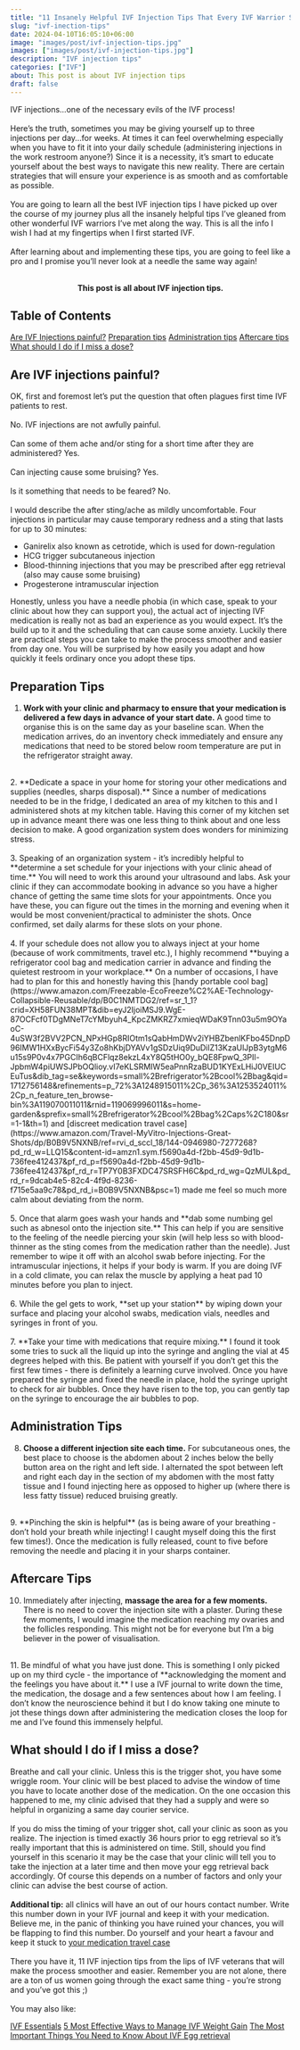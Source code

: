 ```yaml
---
title: "11 Insanely Helpful IVF Injection Tips That Every IVF Warrior Should Know"
slug: "ivf-inection-tips"
date: 2024-04-10T16:05:10+06:00
image: "images/post/ivf-injection-tips.jpg"
images: ["images/post/ivf-injection-tips.jpg"]
description: "IVF injection tips"
categories: ["IVF"]
about: This post is about IVF injection tips
draft: false
---
```


IVF injections…one of the necessary evils of the IVF process!<br />   
Here’s the truth, sometimes you may be giving yourself up to three injections per day…for weeks. At times it can feel overwhelming especially when you have to fit it into your daily schedule (administering injections in the work restroom anyone?) Since it is a necessity, it’s smart to educate yourself about the best ways to navigate this new reality. There are certain strategies that will ensure your experience is as smooth and as comfortable as possible.<br />   
You are going to learn all the best IVF injection tips I have picked up over the course of my journey plus all the insanely helpful tips I’ve gleaned from other wonderful IVF warriors I’ve met along the way. This is all the info I wish I had at my fingertips when I first started IVF.<br />   
After learning about and implementing these tips, you are going to feel like a pro and I promise you’ll never look at a needle the same way again!<br />   
<span style="font-size:10.8em;"><div align="center">**This post is all about IVF injection tips.**</div></span>

 ## Table of Contents

  [Are IVF Injections painful?](#are-ivf-inections-painful)
  [Preparation tips](#preparation-tips)
  [Administration tips](#administration-tips)
  [Aftercare tips](#aftercare-tips)
  [What should I do if I miss a dose?](#what-should-i-do-if-i-miss-a-dose)
<br />   

## Are IVF injections painful?

OK, first and foremost let’s put the question that often plagues first time IVF patients to rest.<br />   
No. IVF injections are not awfully painful.<br />    
Can some of them ache and/or sting for a short time after they are administered? Yes.<br />   
Can injecting cause some bruising? Yes.<br />   
Is it something that needs to be feared? No.<br />   
I would describe the after sting/ache as mildly uncomfortable. Four injections in particular may cause temporary redness and a sting that lasts for up to 30 minutes:
<br />   
* Ganirelix also known as cetrotide, which is used for down-regulation
* HCG trigger subcutaneous injection
* Blood-thinning injections that you may be prescribed after egg retrieval (also may cause some bruising)
* Progesterone intramuscular injection<br />   

Honestly, unless you have a needle phobia (in which case, speak to your clinic about how they can support you), the actual act of injecting IVF medication is really not as bad an experience as you would expect. It’s the build up to it and the scheduling that can cause some anxiety. Luckily there are practical steps you can take to make the process smoother and easier from day one. You will be surprised by how easily you adapt and how quickly it feels ordinary once you adopt these tips.<br />   

## Preparation Tips

1. **Work with your clinic and pharmacy to ensure that your medication is delivered a few days in advance of your start date.** A good time to organise this is on the same day as your baseline scan. When the medication arrives, do an inventory check immediately and ensure any medications that need to be stored below room temperature are put in the refrigerator straight away.<br />   
<br />   
2. **Dedicate a space in your home for storing your other medications and supplies (needles, sharps disposal).** Since a number of medications needed to be in the fridge, I dedicated an area of my kitchen to this and I administered shots at my kitchen table. Having this corner of my kitchen set up in advance meant there was one less thing to think about and one less decision to make. A good organization system does wonders for minimizing stress.<br />   
<br />   
3. Speaking of an organization system - it’s incredibly helpful to **determine a set schedule for your injections with your clinic ahead of time.** You will need to work this around your ultrasound and labs. Ask your clinic if they can accommodate booking in advance so you have a higher chance of getting the same time slots for your appointments. Once you have these, you can figure out the times in the morning and evening when it would be most convenient/practical to administer the shots. Once confirmed, set daily alarms for these slots on your phone.<br />   
<br />   
4. If your schedule does not allow you to always inject at your home (because of work commitments, travel etc.), I highly recommend **buying a refrigerator cool bag and medication carrier in advance and finding the quietest restroom in your workplace.** On a number of occasions, I have had to plan for this and honestly having this [handy portable cool bag](https://www.amazon.com/Freezable-EcoFreeze%C2%AE-Technology-Collapsible-Reusable/dp/B0C1NMTDG2/ref=sr_1_1?crid=XH58FUN38MPT&dib=eyJ2IjoiMSJ9.WgE-87OCFcf0TDgMNeT7cYMbyuh4_KpcZMKRZ7xmieqWDaK9Tnn03u5m9OYaoC-4uSW3f2BVV2PCN_NPxHGp8RIOtm1sQabHmDWv2iYHBZbenlKFbo45DnpD96IMW1HXxBycFi54y3Zo8hKbjDYAVv1gSDzUiq9DuDilZ13KzaUlJpB3ytgM6u15s9P0v4x7PGCIh6qBCFlqz8ekzL4xY8Q5tHO0y_bQE8FpwQ_3PIl-JpbmW4piUWSJPbOQlioy.vI7eKLSRMIW5eaPnnRzaBUD1KYExLHiJ0VEIUCEuTus&dib_tag=se&keywords=small%2Brefrigerator%2Bcool%2Bbag&qid=1712756148&refinements=p_72%3A1248915011%2Cp_36%3A1253524011%2Cp_n_feature_ten_browse-bin%3A119070011011&rnid=119069996011&s=home-garden&sprefix=small%2Brefrigerator%2Bcool%2Bbag%2Caps%2C180&sr=1-1&th=1) and [discreet medication travel case](https://www.amazon.com/Travel-MyVitro-Injections-Great-Shots/dp/B0B9V5NXNB/ref=rvi_d_sccl_18/144-0946980-7277268?pd_rd_w=LLQ15&content-id=amzn1.sym.f5690a4d-f2bb-45d9-9d1b-736fee412437&pf_rd_p=f5690a4d-f2bb-45d9-9d1b-736fee412437&pf_rd_r=TP7Y0B3FXDC47SRSFH6C&pd_rd_wg=QzMUL&pd_rd_r=9dcab4e5-82c4-4f9d-8236-f715e5aa9c78&pd_rd_i=B0B9V5NXNB&psc=1) made me feel so much more calm about deviating from the norm.<br />   
<br />   
5. Once that alarm goes wash your hands and **dab some numbing gel such as abnesol onto the injection site.** This can help if you are sensitive to the feeling of the needle piercing your skin (will help less so with blood-thinner as the sting comes from the medication rather than the needle). Just remember to wipe it off with an alcohol swab before injecting. For the intramuscular injections, it helps if your body is warm. If you are doing IVF in a cold climate, you can relax the muscle by applying a heat pad 10 minutes before you plan to inject.<br />   
<br />   
6. While the gel gets to work, **set up your station** by wiping down your surface and placing your alcohol swabs, medication vials, needles and syringes in front of you.<br />   
<br />   
7. **Take your time with medications that require mixing.** I found it took some tries to suck all the liquid up into the syringe and angling the vial at 45 degrees helped with this. Be patient with yourself if you don’t get this the first few times - there is definitely a learning curve involved. Once you have prepared the syringe and fixed the needle in place, hold the syringe upright to check for air bubbles. Once they have risen to the top, you can gently tap on the syringe to encourage the air bubbles to pop.<br />   

## Administration Tips

8. **Choose a different injection site each time.** For subcutaneous ones, the best place to choose is the abdomen about 2 inches below the belly button area on the right and left side. I alternated the spot between left and right each day in the section of my abdomen with the most fatty tissue and I found injecting here as opposed to higher up (where there is less fatty tissue) reduced bruising greatly.<br />   
<br />   
9.  **Pinching the skin is helpful** (as is being aware of your breathing - don’t hold your breath while injecting! I caught myself doing this the first few times!). Once the medication is fully released, count to five before removing the needle and placing it in your sharps container.<br />   

## Aftercare Tips

10. Immediately after injecting, **massage the area for a few moments.** There is no need to cover the injection site with a plaster. During these few moments, I would imagine the medication reaching my ovaries and the follicles responding. This might not be for everyone but I’m a big believer in the power of visualisation.<br />   
<br />   
11. Be mindful of what you have just done. This is something I only picked up on my third cycle - the importance of **acknowledging the moment and the feelings you have about it.** I use a IVF journal to write down the time, the medication, the dosage and a few sentences about how I am feeling. I don’t know the neuroscience behind it but I do know taking one minute to jot these things down after administering the medication closes the loop for me and I’ve found this immensely helpful.<br />   

## What should I do if I miss a dose?

Breathe and call your clinic. Unless this is the trigger shot, you have some wriggle room. Your clinic will be best placed to advise the window of time you have to locate another dose of the medication. On the one occasion this happened to me, my clinic advised that they had a supply and were so helpful in organizing a same day courier service.<br />   
 If you do miss the timing of your trigger shot, call your clinic as soon as you realize. The injection is timed exactly 36 hours prior to egg retrieval so it’s really important that this is administered on time. Still, should you find yourself in this scenario it may be the case that your clinic will tell you to take the injection at a later time and then move your egg retrieval back accordingly. Of course this depends on a number of factors and only your clinic can advise the best course of action.<br />   
**Additional tip:** all clinics will have an out of our hours contact number. Write this number down in your IVF journal and keep it with your medication. Believe me, in the panic of thinking you have ruined your chances, you will be flapping to find this number. Do yourself and your heart a favour and keep it stuck to [your medication travel case](https://www.amazon.com/Travel-MyVitro-Injections-Great-Shots/dp/B0B9V5NXNB/ref=rvi_d_sccl_18/144-0946980-7277268?pd_rd_w=LLQ15&content-id=amzn1.sym.f5690a4d-f2bb-45d9-9d1b-736fee412437&pf_rd_p=f5690a4d-f2bb-45d9-9d1b-736fee412437&pf_rd_r=TP7Y0B3FXDC47SRSFH6C&pd_rd_wg=QzMUL&pd_rd_r=9dcab4e5-82c4-4f9d-8236-f715e5aa9c78&pd_rd_i=B0B9V5NXNB&psc=1)<br />   
There you have it, 11 IVF injection tips from the lips of IVF veterans that will make the process smoother and easier. Remember you are not alone, there are a ton of us women going through the exact same thing - you’re strong and you’ve got this ;)<br />   
You may also like:

[IVF Essentials](https://ivf-journey.com/ivf-essentials/)
[5 Most Effective Ways to Manage IVF Weight Gain](https://ivf-journey.com/ivf-weight-gain/)
[The Most Important Things You Need to Know About IVF Egg retrieval](https://ivf-journey.com/ivf-egg-retrieval/)